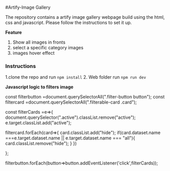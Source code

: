 #Artify-Image Gallery

The repository contains a artify image gallery webpage build using the html, css and javascript.
Please follow the instructions to set it up.

**Feature**

1. Show all images in fronts
2. select a specific category images
3. images hover effect

### Instructions

1.clone the repo and run ``npm install``
2. Web folder run ``npm run dev``


**Javascript logic to filters image**

const filterbutton =document.querySelectorAll(".filter-button button");
const filtercard =document.querySelectorAll(".filterable-card .card");

const filterCards =e=>{
  document.querySelector(".active").classList.remove("active");
  e.target.classList.add("active");
 
filtercard.forEach(card=>{
  card.classList.add("hide");
  if(card.dataset.name ===e.target.dataset.name || e.target.dataset.name === "all"){
    card.classList.remove("hide");
  }
})

};

filterbutton.forEach(button=>button.addEventListener('click',filterCards));


